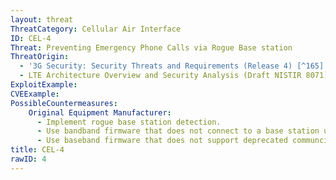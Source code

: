 ```yaml
---
layout: threat
ThreatCategory: Cellular Air Interface
ID: CEL-4
Threat: Preventing Emergency Phone Calls via Rogue Base station
ThreatOrigin:
  - '3G Security: Security Threats and Requirements (Release 4) [^165]'
  - LTE Architecture Overview and Security Analysis (Draft NISTIR 8071) [^166]
ExploitExample:
CVEExample:
PossibleCountermeasures:
    Original Equipment Manufacturer:
      - Implement rogue base station detection.
      - Use bandband firmware that does not connect to a base station unless it has been verified as a legitimate device operated as part of a trusted mobile network.
      - Use baseband firmware that does not support deprecated communciation protocols that are more vulnerable to attack (e.g., 2G or 3G connections).
title: CEL-4
rawID: 4
---
```

